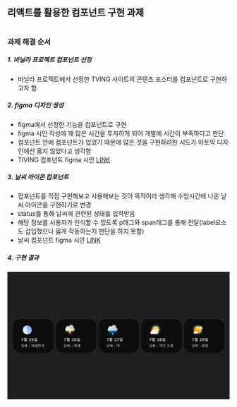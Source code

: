 ## 리액트를 활용한 컴포넌트 구현 과제

#

### 과제 해결 순서

##### 1. 바닐라 프로젝트 컴포넌트 선정

- 바닐라 프로젝트에서 선정한 TVING 사이트의 콘텐츠 포스터를 컴포넌트로 구현하고자 함

##### 2. figma 디자인 생성

- figma에서 선정한 기능을 컴포넌트로 구현
- figma 시안 작성에 꽤 많은 시간을 투자하게 되어 개발에 시간이 부족하다고 판단
- 컴포넌트 안에 컴포넌트가 있었기 때문에 많은 것을 구현하려한 시도가 아토믹 디자인에선 옳지 않았다고 생각함
- TIVING 컴포넌트 figma 시안 [LINK](https://www.figma.com/design/QNRcSZGoHZn2BFk3YPUbm8/mission01_tving?node-id=5001-101&t=LTtD5BSPASmYXmfp-1)

##### 3. 날씨 아이콘 컴포넌트

- 컴포넌트를 직접 구현해보고 사용해보는 것이 목적이라 생각해 수업시간에 나온 날씨 아이콘을 구현하기로 변경
- status를 통해 날씨에 관련된 상태를 입력받음
- 해당 정보를 사용자가 인식할 수 있도록 p태그와 span태그를 통해 전달(label요소도 삽입했으나 옳게 작동하는지 판단을 하지 못함)
- 날씨 컴포넌트 figma 시안 [LINK](https://www.figma.com/design/r7DlfOn0FBOA0VjtyJaTMl/mission01_Weather?node-id=5001-45&t=fQk4iAx3KOFtkarG-1)

##### 4. 구현 결과

![결과 이미지](./src/assets/result.png)
